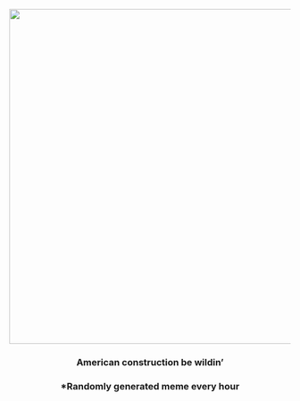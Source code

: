 <p align="center">
        <img src="https://i.redd.it/cnl4ga8pulv91.jpg" width="600" height="600">
        </p>
        <h3 align="center">American construction be wildin’</h3>
        <h3 align="center">*Randomly generated meme every hour</h3>
    
